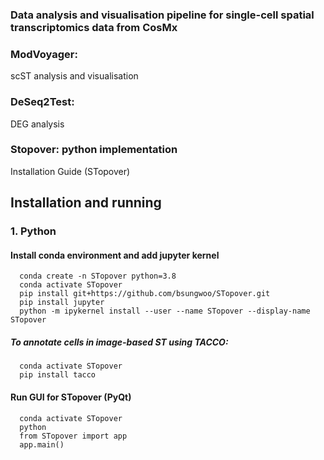 ### Data analysis and visualisation pipeline for single-cell spatial transcriptomics data from CosMx

### ModVoyager: 
scST analysis and visualisation
### DeSeq2Test: 
DEG analysis 

### Stopover: python implementation

Installation Guide (STopover)

## Installation and running
### 1. Python
#### Install conda environment and add jupyter kernel
```Plain Text  
  conda create -n STopover python=3.8
  conda activate STopover
  pip install git+https://github.com/bsungwoo/STopover.git
  pip install jupyter
  python -m ipykernel install --user --name STopover --display-name STopover
```
##### To annotate cells in image-based ST using TACCO:
```Plain Text  
  conda activate STopover
  pip install tacco
```
#### Run GUI for STopover (PyQt)
```Plain Text
  conda activate STopover
  python
  from STopover import app
  app.main()
```

